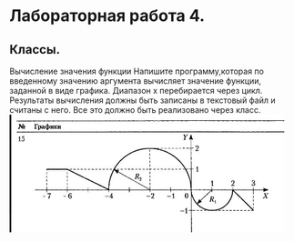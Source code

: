 # Лабораторная работа 4.
## Классы.
Вычисление значения функции
Напишите программу,которая по введенному значению аргумента вычисляет значение функции, заданной в виде графика. Диапазон х перебирается через цикл. Результаты вычисления должны быть записаны в текстовый файл и считаны с него. Все это должно быть реализовано через класс.
![image](./gr.jpg)
